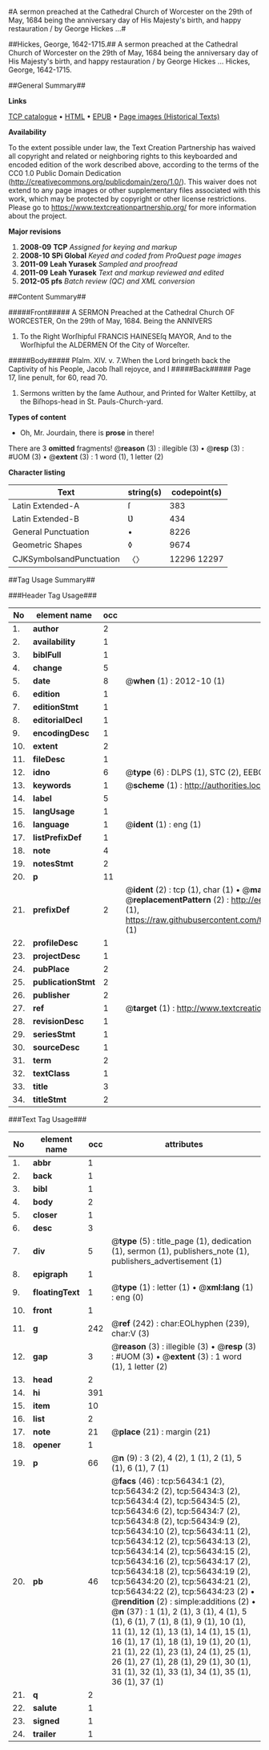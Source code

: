 #A sermon preached at the Cathedral Church of Worcester on the 29th of May, 1684 being the anniversary day of His Majesty's birth, and happy restauration / by George Hickes ...#

##Hickes, George, 1642-1715.##
A sermon preached at the Cathedral Church of Worcester on the 29th of May, 1684 being the anniversary day of His Majesty's birth, and happy restauration / by George Hickes ...
Hickes, George, 1642-1715.

##General Summary##

**Links**

[TCP catalogue](http://www.ota.ox.ac.uk/tcp/)  • 
[HTML](http://tei.it.ox.ac.uk/tcp/Texts-HTML/free/A43/A43673.html)  • 
[EPUB](http://tei.it.ox.ac.uk/tcp/Texts-EPUB/free/A43/A43673.epub) • 
[Page images (Historical Texts)](https://historicaltexts.jisc.ac.uk/eebo-12222135e)

**Availability**

To the extent possible under law, the Text Creation Partnership has waived all copyright and related or neighboring rights to this keyboarded and encoded edition of the work described above, according to the terms of the CC0 1.0 Public Domain Dedication (http://creativecommons.org/publicdomain/zero/1.0/). This waiver does not extend to any page images or other supplementary files associated with this work, which may be protected by copyright or other license restrictions. Please go to https://www.textcreationpartnership.org/ for more information about the project.

**Major revisions**

1. __2008-09__ __TCP__ *Assigned for keying and markup*
1. __2008-10__ __SPi Global__ *Keyed and coded from ProQuest page images*
1. __2011-09__ __Leah Yurasek__ *Sampled and proofread*
1. __2011-09__ __Leah Yurasek__ *Text and markup reviewed and edited*
1. __2012-05__ __pfs__ *Batch review (QC) and XML conversion*

##Content Summary##

#####Front#####
A SERMON Preached at the Cathedral Church OF WORCESTER, On the 29th of May, 1684. Being the ANNIVERS
1. To the Right Worſhipful FRANCIS HAINESEſq MAYOR, And to the Worſhipful the ALDERMEN Of the City of Worceſter.

#####Body#####
Pſalm. XIV. v. 7.When the Lord bringeth back the Captivity of his People, Jacob ſhall rejoyce, and I
#####Back#####
Page 17, line penult, for 60, read 70.
1. Sermons written by the ſame Authour, and Printed for Walter Kettilby, at the Biſhops-head in St. Pauls-Church-yard.

**Types of content**

  * Oh, Mr. Jourdain, there is **prose** in there!

There are 3 **omitted** fragments! 
 @__reason__ (3) : illegible (3)  •  @__resp__ (3) : #UOM (3)  •  @__extent__ (3) : 1 word (1), 1 letter (2)

**Character listing**


|Text|string(s)|codepoint(s)|
|---|---|---|
|Latin Extended-A|ſ|383|
|Latin Extended-B|Ʋ|434|
|General Punctuation|•|8226|
|Geometric Shapes|◊|9674|
|CJKSymbolsandPunctuation|〈〉|12296 12297|

##Tag Usage Summary##

###Header Tag Usage###

|No|element name|occ|attributes|
|---|---|---|---|
|1.|__author__|2||
|2.|__availability__|1||
|3.|__biblFull__|1||
|4.|__change__|5||
|5.|__date__|8| @__when__ (1) : 2012-10 (1)|
|6.|__edition__|1||
|7.|__editionStmt__|1||
|8.|__editorialDecl__|1||
|9.|__encodingDesc__|1||
|10.|__extent__|2||
|11.|__fileDesc__|1||
|12.|__idno__|6| @__type__ (6) : DLPS (1), STC (2), EEBO-CITATION (1), OCLC (1), VID (1)|
|13.|__keywords__|1| @__scheme__ (1) : http://authorities.loc.gov/ (1)|
|14.|__label__|5||
|15.|__langUsage__|1||
|16.|__language__|1| @__ident__ (1) : eng (1)|
|17.|__listPrefixDef__|1||
|18.|__note__|4||
|19.|__notesStmt__|2||
|20.|__p__|11||
|21.|__prefixDef__|2| @__ident__ (2) : tcp (1), char (1)  •  @__matchPattern__ (2) : ([0-9\-]+):([0-9IVX]+) (1), (.+) (1)  •  @__replacementPattern__ (2) : http://eebo.chadwyck.com/downloadtiff?vid=$1&page=$2 (1), https://raw.githubusercontent.com/textcreationpartnership/Texts/master/tcpchars.xml#$1 (1)|
|22.|__profileDesc__|1||
|23.|__projectDesc__|1||
|24.|__pubPlace__|2||
|25.|__publicationStmt__|2||
|26.|__publisher__|2||
|27.|__ref__|1| @__target__ (1) : http://www.textcreationpartnership.org/docs/. (1)|
|28.|__revisionDesc__|1||
|29.|__seriesStmt__|1||
|30.|__sourceDesc__|1||
|31.|__term__|2||
|32.|__textClass__|1||
|33.|__title__|3||
|34.|__titleStmt__|2||


###Text Tag Usage###

|No|element name|occ|attributes|
|---|---|---|---|
|1.|__abbr__|1||
|2.|__back__|1||
|3.|__bibl__|1||
|4.|__body__|2||
|5.|__closer__|1||
|6.|__desc__|3||
|7.|__div__|5| @__type__ (5) : title_page (1), dedication (1), sermon (1), publishers_note (1), publishers_advertisement (1)|
|8.|__epigraph__|1||
|9.|__floatingText__|1| @__type__ (1) : letter (1)  •  @__xml:lang__ (1) : eng (0)|
|10.|__front__|1||
|11.|__g__|242| @__ref__ (242) : char:EOLhyphen (239), char:V (3)|
|12.|__gap__|3| @__reason__ (3) : illegible (3)  •  @__resp__ (3) : #UOM (3)  •  @__extent__ (3) : 1 word (1), 1 letter (2)|
|13.|__head__|2||
|14.|__hi__|391||
|15.|__item__|10||
|16.|__list__|2||
|17.|__note__|21| @__place__ (21) : margin (21)|
|18.|__opener__|1||
|19.|__p__|66| @__n__ (9) : 3 (2), 4 (2), 1 (1), 2 (1), 5 (1), 6 (1), 7 (1)|
|20.|__pb__|46| @__facs__ (46) : tcp:56434:1 (2), tcp:56434:2 (2), tcp:56434:3 (2), tcp:56434:4 (2), tcp:56434:5 (2), tcp:56434:6 (2), tcp:56434:7 (2), tcp:56434:8 (2), tcp:56434:9 (2), tcp:56434:10 (2), tcp:56434:11 (2), tcp:56434:12 (2), tcp:56434:13 (2), tcp:56434:14 (2), tcp:56434:15 (2), tcp:56434:16 (2), tcp:56434:17 (2), tcp:56434:18 (2), tcp:56434:19 (2), tcp:56434:20 (2), tcp:56434:21 (2), tcp:56434:22 (2), tcp:56434:23 (2)  •  @__rendition__ (2) : simple:additions (2)  •  @__n__ (37) : 1 (1), 2 (1), 3 (1), 4 (1), 5 (1), 6 (1), 7 (1), 8 (1), 9 (1), 10 (1), 11 (1), 12 (1), 13 (1), 14 (1), 15 (1), 16 (1), 17 (1), 18 (1), 19 (1), 20 (1), 21 (1), 22 (1), 23 (1), 24 (1), 25 (1), 26 (1), 27 (1), 28 (1), 29 (1), 30 (1), 31 (1), 32 (1), 33 (1), 34 (1), 35 (1), 36 (1), 37 (1)|
|21.|__q__|2||
|22.|__salute__|1||
|23.|__signed__|1||
|24.|__trailer__|1||
